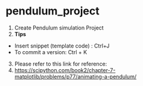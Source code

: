 # pendulum_project

1. Create Pendulum simulation Project
2. **Tips**
- Insert snippet (template code) : Ctrl+J
- To commit a version: Ctrl + K
3. Please refer to this link for reference:
4. https://scipython.com/book2/chapter-7-matplotlib/problems/p77/animating-a-pendulum/